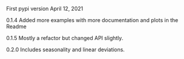 First pypi version April 12, 2021

0.1.4 
Added more examples with more documentation and plots in the Readme

0.1.5
Mostly a refactor but changed API slightly.

0.2.0
Includes seasonality and linear deviations.
